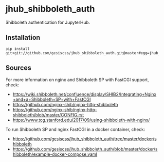 # jhub_shibboleth_auth
Shibboleth authentication for JupyterHub.

## Installation

```
pip install git+git://github.com/gesiscss/jhub_shibboleth_auth.git@master#egg=jhub_shibboleth_auth
```

## Sources

For more information on nginx and Shibboleth SP with FastCGI support, check:

- https://wiki.shibboleth.net/confluence/display/SHIB2/Integrating+Nginx+and+a+Shibboleth+SP+with+FastCGI
- https://github.com/nginx-shib/nginx-http-shibboleth
- https://github.com/nginx-shib/nginx-http-shibboleth/blob/master/CONFIG.rst
- https://www.tcg.stanford.edu/2017/09/using-shibboleth-with-nginx/

To run Shibboleth SP and nginx FastCGI in a docker container, check:

- https://github.com/gesiscss/jhub_shibboleth_auth/tree/master/docker/shibboleth
- https://github.com/gesiscss/jhub_shibboleth_auth/blob/master/docker/shibboleth/example-docker-compose.yaml